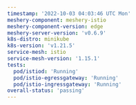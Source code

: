 ```yaml
---
timestamp: '2022-10-03 04:03:46 UTC Mon'
meshery-component: meshery-istio
meshery-component-version: edge
meshery-server-version: 'v0.6.9'
k8s-distro: minikube
k8s-version: 'v1.21.5'
service-mesh: istio
service-mesh-version: '1.15.1'
tests:
  pod/istiod: 'Running'
  pod/istio-egressgateway: 'Running'
  pod/istio-ingressgateway: 'Running'
overall-status: 'passing'
---
```

